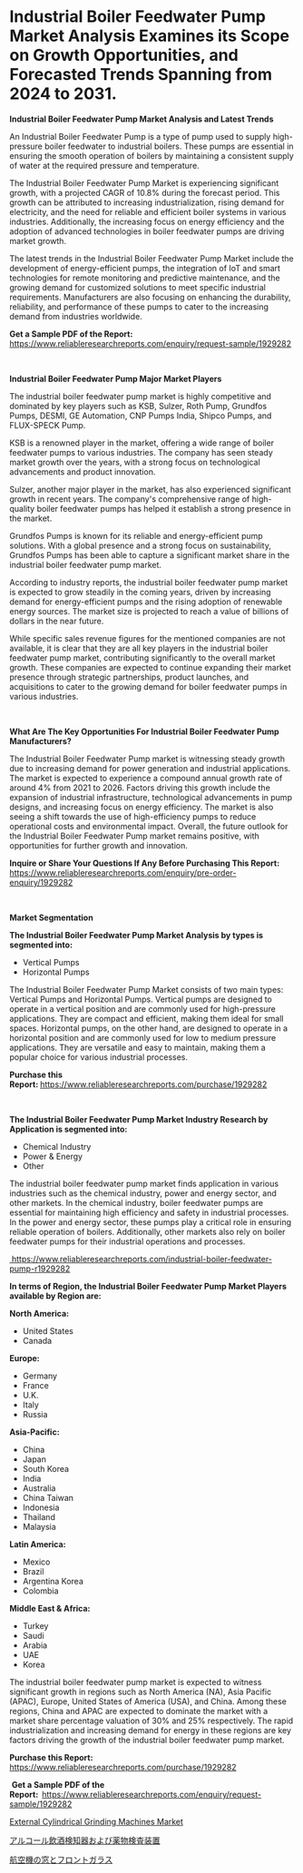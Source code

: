 <p><h1>Industrial Boiler Feedwater Pump Market Analysis Examines its Scope on Growth Opportunities, and Forecasted Trends Spanning from 2024 to 2031.</h1></p><p><strong>Industrial Boiler Feedwater Pump Market Analysis and Latest Trends</strong></p>
<p><p>An Industrial Boiler Feedwater Pump is a type of pump used to supply high-pressure boiler feedwater to industrial boilers. These pumps are essential in ensuring the smooth operation of boilers by maintaining a consistent supply of water at the required pressure and temperature.</p><p>The Industrial Boiler Feedwater Pump Market is experiencing significant growth, with a projected CAGR of 10.8% during the forecast period. This growth can be attributed to increasing industrialization, rising demand for electricity, and the need for reliable and efficient boiler systems in various industries. Additionally, the increasing focus on energy efficiency and the adoption of advanced technologies in boiler feedwater pumps are driving market growth.</p><p>The latest trends in the Industrial Boiler Feedwater Pump Market include the development of energy-efficient pumps, the integration of IoT and smart technologies for remote monitoring and predictive maintenance, and the growing demand for customized solutions to meet specific industrial requirements. Manufacturers are also focusing on enhancing the durability, reliability, and performance of these pumps to cater to the increasing demand from industries worldwide.</p></p>
<p><strong>Get a Sample PDF of the Report:&nbsp;</strong> <a href="https://www.reliableresearchreports.com/enquiry/request-sample/1929282">https://www.reliableresearchreports.com/enquiry/request-sample/1929282</a></p>
<p>&nbsp;</p>
<p><strong>Industrial Boiler Feedwater Pump Major Market Players</strong></p>
<p><p>The industrial boiler feedwater pump market is highly competitive and dominated by key players such as KSB, Sulzer, Roth Pump, Grundfos Pumps, DESMI, GE Automation, CNP Pumps India, Shipco Pumps, and FLUX-SPECK Pump. </p><p>KSB is a renowned player in the market, offering a wide range of boiler feedwater pumps to various industries. The company has seen steady market growth over the years, with a strong focus on technological advancements and product innovation. </p><p>Sulzer, another major player in the market, has also experienced significant growth in recent years. The company's comprehensive range of high-quality boiler feedwater pumps has helped it establish a strong presence in the market. </p><p>Grundfos Pumps is known for its reliable and energy-efficient pump solutions. With a global presence and a strong focus on sustainability, Grundfos Pumps has been able to capture a significant market share in the industrial boiler feedwater pump market. </p><p>According to industry reports, the industrial boiler feedwater pump market is expected to grow steadily in the coming years, driven by increasing demand for energy-efficient pumps and the rising adoption of renewable energy sources. The market size is projected to reach a value of billions of dollars in the near future.</p><p>While specific sales revenue figures for the mentioned companies are not available, it is clear that they are all key players in the industrial boiler feedwater pump market, contributing significantly to the overall market growth. These companies are expected to continue expanding their market presence through strategic partnerships, product launches, and acquisitions to cater to the growing demand for boiler feedwater pumps in various industries.</p></p>
<p>&nbsp;</p>
<p><strong>What Are The Key Opportunities For Industrial Boiler Feedwater Pump Manufacturers?</strong></p>
<p><p>The Industrial Boiler Feedwater Pump market is witnessing steady growth due to increasing demand for power generation and industrial applications. The market is expected to experience a compound annual growth rate of around 4% from 2021 to 2026. Factors driving this growth include the expansion of industrial infrastructure, technological advancements in pump designs, and increasing focus on energy efficiency. The market is also seeing a shift towards the use of high-efficiency pumps to reduce operational costs and environmental impact. Overall, the future outlook for the Industrial Boiler Feedwater Pump market remains positive, with opportunities for further growth and innovation.</p></p>
<p><strong>Inquire or Share Your Questions If Any Before Purchasing This Report:</strong> <a href="https://www.reliableresearchreports.com/enquiry/pre-order-enquiry/1929282">https://www.reliableresearchreports.com/enquiry/pre-order-enquiry/1929282</a></p>
<p>&nbsp;</p>
<p><strong>Market Segmentation</strong></p>
<p><strong>The Industrial Boiler Feedwater Pump Market Analysis by types is segmented into:</strong></p>
<p><ul><li>Vertical Pumps</li><li>Horizontal Pumps</li></ul></p>
<p><p>The Industrial Boiler Feedwater Pump Market consists of two main types: Vertical Pumps and Horizontal Pumps. Vertical pumps are designed to operate in a vertical position and are commonly used for high-pressure applications. They are compact and efficient, making them ideal for small spaces. Horizontal pumps, on the other hand, are designed to operate in a horizontal position and are commonly used for low to medium pressure applications. They are versatile and easy to maintain, making them a popular choice for various industrial processes.</p></p>
<p><strong>Purchase this Report:&nbsp;</strong><a href="https://www.reliableresearchreports.com/purchase/1929282">https://www.reliableresearchreports.com/purchase/1929282</a></p>
<p>&nbsp;</p>
<p><strong>The Industrial Boiler Feedwater Pump Market Industry Research by Application is segmented into:</strong></p>
<p><ul><li>Chemical Industry</li><li>Power & Energy</li><li>Other</li></ul></p>
<p><p>The industrial boiler feedwater pump market finds application in various industries such as the chemical industry, power and energy sector, and other markets. In the chemical industry, boiler feedwater pumps are essential for maintaining high efficiency and safety in industrial processes. In the power and energy sector, these pumps play a critical role in ensuring reliable operation of boilers. Additionally, other markets also rely on boiler feedwater pumps for their industrial operations and processes.</p></p>
<p><a href="https://www.reliableresearchreports.com/industrial-boiler-feedwater-pump-r1929282">&nbsp;https://www.reliableresearchreports.com/industrial-boiler-feedwater-pump-r1929282</a></p>
<p><strong>In terms of Region, the Industrial Boiler Feedwater Pump Market Players available by Region are:</strong></p>
<p>
    <p> <strong> North America: </strong>
        <ul>
            <li>United States</li>
            <li>Canada</li>
        </ul>
        </p> 
    <p> <strong> Europe: </strong>
        <ul>
            <li>Germany</li>
            <li>France</li>
            <li>U.K.</li>
            <li>Italy</li>
            <li>Russia</li>
        </ul>
        </p> 
    <p> <strong> Asia-Pacific: </strong>
        <ul>
            <li>China</li>
            <li>Japan</li>
            <li>South Korea</li>
            <li>India</li>
            <li>Australia</li>
            <li>China Taiwan</li>
            <li>Indonesia</li>
            <li>Thailand</li>
            <li>Malaysia</li>
        </ul>
        </p> 
    <p> <strong> Latin America: </strong>
        <ul>
            <li>Mexico</li>
            <li>Brazil</li>
            <li>Argentina Korea</li>
            <li>Colombia</li>
        </ul>
        </p> 
    <p> <strong> Middle East & Africa: </strong>
        <ul>
            <li>Turkey</li>
            <li>Saudi</li>
            <li>Arabia</li>
            <li>UAE</li>
            <li>Korea</li>
        </ul>
    </p>
    </p>
<p><p>The industrial boiler feedwater pump market is expected to witness significant growth in regions such as North America (NA), Asia Pacific (APAC), Europe, United States of America (USA), and China. Among these regions, China and APAC are expected to dominate the market with a market share percentage valuation of 30% and 25% respectively. The rapid industrialization and increasing demand for energy in these regions are key factors driving the growth of the industrial boiler feedwater pump market.</p></p>
<p><strong>Purchase this Report: </strong><a href="https://www.reliableresearchreports.com/purchase/1929282">https://www.reliableresearchreports.com/purchase/1929282</a></p>
<p>&nbsp;<strong>Get a Sample PDF of the Report:&nbsp;&nbsp;</strong><a href="https://www.reliableresearchreports.com/enquiry/request-sample/1929282">https://www.reliableresearchreports.com/enquiry/request-sample/1929282</a></p>
<p><strong></strong></p>
<p><p><a href="https://github.com/LaceyZemlak1/Market-Research-Report-List-1/blob/main/external-cylindrical-grinding-machines-market.md">External Cylindrical Grinding Machines Market</a></p><p><a href="https://github.com/dandier2003/Market-Research-Report-List-2/blob/main/5119630117157.md">アルコール飲酒検知器および薬物検査装置</a></p><p><a href="https://github.com/sghwr779811674/Market-Research-Report-List-2/blob/main/2559840117155.md">航空機の窓とフロントガラス</a></p></p>